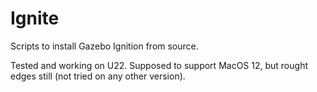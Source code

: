 # Ignite

Scripts to install Gazebo Ignition from source.

Tested and working on U22. Supposed to support MacOS 12, but rought edges still (not tried on any other version).
